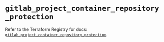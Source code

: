 # `gitlab_project_container_repository_protection`

Refer to the Terraform Registry for docs: [`gitlab_project_container_repository_protection`](https://registry.terraform.io/providers/gitlabhq/gitlab/18.2.0/docs/resources/project_container_repository_protection).
